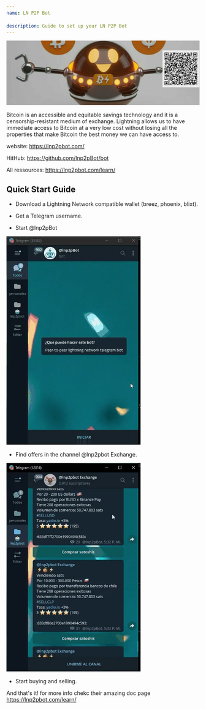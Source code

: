 ```yaml
---
name: LN P2P Bot

description: Guide to set up your LN P2P Bot
---
```


![cover](assets/cover.jpeg)

Bitcoin is an accessible and equitable savings technology and it is a censorship-resistant medium of exchange. Lightning allows us to have immediate access to Bitcoin at a very low cost without losing all the properties that make Bitcoin the best money we can have access to.

website: https://lnp2pbot.com/

HitHub: https://github.com/lnp2pBot/bot

All ressources: https://lnp2pbot.com/learn/

## Quick Start Guide

- Download a Lightning Network compatible wallet (breez, phoenix, blixt).

- Get a Telegram username.

- Start @lnp2pBot

![video](assets/1.webp)

- Find offers in the channel @lnp2pbot Exchange.

![video](assets/2.webp)

- Start buying and selling.

And that's it! for more info chekc their amazing doc page https://lnp2pbot.com/learn/
